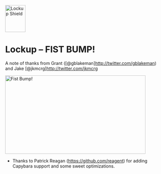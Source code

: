 <img src="http://grantblakeman.com/lockup/lockup_mark.png" width="65" height="87" alt="Lockup Shield" />

# Lockup – FIST BUMP!

A note of thanks from Grant ([@gblakeman]http://twitter.com/gblakeman) and Jake [@jkmcrg]http://twitter.com/jkmcrg

<img src="http://lockupgem.com/github_host/adventure_time_fist_bump.gif" width="450" height="253" alt="Fist Bump!" />

* Thanks to Patrick Reagan (https://github.com/reagent) for adding Capybara support and some sweet optimizations.